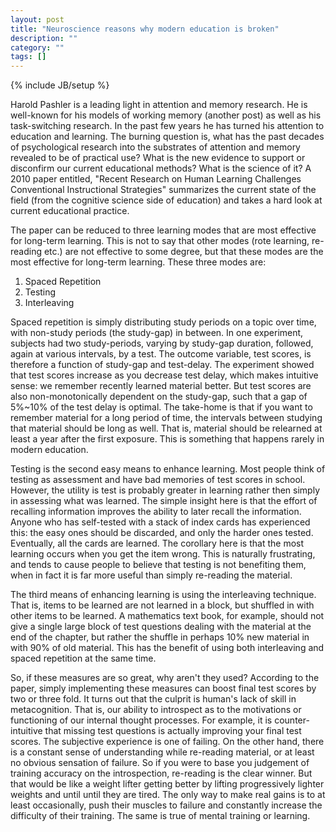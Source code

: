 ```yaml
---
layout: post
title: "Neuroscience reasons why modern education is broken"
description: ""
category: ""
tags: []
---
```

{% include JB/setup %}

Harold Pashler is a leading light in attention and memory research. He is well-known for his models of working memory (another post) as well as his task-switching research. In the past few years he has turned his attention to education and learning. The burning question is, what has the past decades of psychological research into the substrates of attention and memory revealed to be of practical use? What is the new evidence to support or disconfirm our current educational methods? What is the science of it?  A 2010 paper entitled, "Recent Research on Human Learning Challenges Conventional Instructional Strategies" summarizes the current state of the field (from the cognitive science side of education) and takes a hard look at current educational practice. 

The paper can be reduced to three learning modes that are most effective for long-term learning. This is not to say that other modes (rote learning, re-reading etc.) are not effective to some degree, but that these modes are the most effective for long-term learning. These three modes are: 

1. Spaced Repetition
2. Testing
3. Interleaving


Spaced repetition is simply distributing study periods on a topic over time, with non-study periods (the study-gap) in between. 
In one experiment, subjects had two study-periods, varying by study-gap duration, followed, again at various intervals, by a test. The outcome variable, test scores, is therefore a function of study-gap and test-delay. 
The experiment showed that test scores increase as you decrease test delay, which makes intuitive sense: we remember recently learned material better. But test scores are also non-monotonically dependent on the study-gap, such that a gap of 5%~10% of the test delay is optimal. 
The take-home is that if you want to remember material for a long period of time, the intervals between studying that material should be long as well. That is, material should be relearned at least a year after the first exposure. This is something that happens rarely in modern education. 

Testing is the second easy means to enhance learning. Most people think of testing as assessment and have bad memories of test scores in school. However, the  utility is test is probably greater in learning rather then simply in assessing what was learned. 
The simple insight here is that the effort of recalling information improves the ability to later recall the information. Anyone who has self-tested with a stack of index cards has experienced this: the easy ones should be discarded, and only the harder ones tested. Eventually, all the cards are learned. The corollary here is that the most learning occurs when you get the item wrong. This is naturally frustrating, and tends to cause people to believe that testing is not benefiting them, when in fact it is far more useful than simply re-reading the material. 

The third means of enhancing learning is using the interleaving technique. That is, items to be learned are not learned in a block, but shuffled in with other items to be learned. A mathematics text book, for example, should not give a single large block of test questions dealing with the material at the end of the chapter, but rather the shuffle in perhaps 10% new material in with 90% of old material. This has the benefit of using both interleaving and spaced repetition at the same time. 


So, if these measures are so great, why aren't they used? According to the paper, simply implementing these measures  can boost final test scores by two or three fold. It turns out that the culprit is human's lack of skill in metacognition. That is, our ability to introspect as to the motivations or functioning of our internal thought processes. For example, it is counter-intuitive that missing test questions is actually improving your final test scores. The subjective experience is one of failing. On the other hand, there is a constant sense of understanding while re-reading material, or  at least no obvious sensation of failure. So if you were to base you judgement of training accuracy on the introspection, re-reading is the clear winner. But that would be like a weight lifter getting better by lifting progressively lighter weights and until until they are tired. The only way to make real gains is to at least occasionally, push their muscles to failure and constantly increase the difficulty of their training. The same is true of mental training or learning. 





